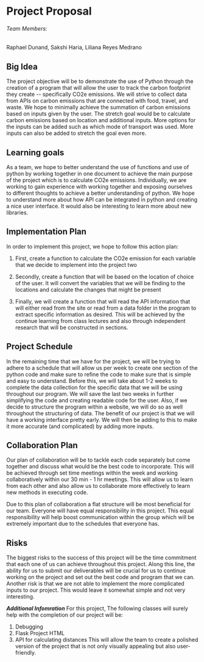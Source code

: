 # Project Proposal
###### Team Members:
Raphael Dunand, Sakshi Haria, Liliana Reyes Medrano


## Big Idea
The project objective will be to demonstrate the use of Python through the creation of a program that will allow the user to track the carbon footprint they create -- specifically CO2e emissions.  We will strive to collect data from APIs on carbon emissions that are connected with food, travel, and waste.  We hope to minimally achieve the summation of carbon emissions based on inputs given by the user. The stretch goal would be to calculate carbon emissions based on location and additional inputs. More options for the inputs can be added such as which mode of transport was used. More inputs can also be added to stretch the goal even more.

## Learning goals
As a team, we hope to better understand the use of functions and use of python by working together in one document to achieve the main purpose of the project which is to calculate CO2e emissions. Individually, we are working to gain experience with working together and exposing ourselves to different thoughts to achieve a better understanding of python. We hope to understand more about how API can be integrated in python and creating a nice user interface. It would also be interesting to learn more about new libraries. 

## Implementation Plan
In order to implement this project, we hope to follow this action plan:

1. First, create a function to calculate the CO2e emission for each variable that we decide to implement into the project two

1. Secondly, create a function that will be based on the location of choice of the user. It will convert the variables that we will be finding to the locations and calculate the changes that might be present

1. Finally, we will create a function that will read the API information that will either read from the site or read from a data folder in the program to extract specific information as desired.
This will be achieved by the continue learning from class lectures and also through independent research that will be constructed in sections.


## Project Schedule
In the remaining time that we have for the project, we will be trying to adhere to a schedule that will allow us per week to create one section of the python code and make sure to refine the code to make sure that is simple and easy to understand.  Before this, we will take about 1-2 weeks to complete the data collection for the specific data that we will be using throughout our program. We will save the last two weeks in further simplifying the code and creating readable code for the user. Also, if we decide to structure the program within a website, we will do so as well throughout the structuring of data. The benefit of our project is that we will have a working interface pretty early. We will then be adding to this to make it more accurate (and complicated) by adding more inputs. 

## Collaboration Plan
Our plan of collaboration will be to tackle each code separately but come together and discuss what would be the best code to incorporate. This will be achieved through set time meetings within the week and working collaboratively within our 30 min - 1 hr meetings. This will allow us to learn from each other and also allow us to collaborate more effectively to learn new methods in executing code.

Due to this plan of collaboration a flat structure will be most beneficial for our team. Everyone will have equal responsibility in this project. This equal responsibility will help boost communication within the group which will be extremely important due to the schedules that everyone has.


## Risks
The biggest risks to the success of this project will be the time commitment that each one of us can achieve throughout this project. Along this line, the ability for us to submit our deliverables will be crucial for us to continue working on the project and set out the best code and program that we can. Another risk is that we are not able to implement the more complicated inputs to our project. This would leave it somewhat simple and not very interesting. 

**_Additional Infomration_** 
For this project, The following classes will surely help with the completion of our project will be:

1. Debugging
1. Flask Project HTML
1. API for calculating distances
This will allow the team to create a polished version of the project that is not only visually appealing but also user-friendly.


